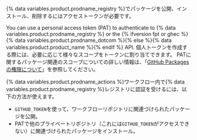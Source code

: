 {% data variables.product.prodname_registry %}でパッケージを公開、インストール、削除するにはアクセストークンが必要です。

You can use a personal access token (PAT) to authenticate to {% data variables.product.prodname_registry %} or the {% ifversion fpt or ghec %}{% data variables.product.prodname_dotcom %}{% else %}{% data variables.product.product_name %}{% endif %} API. 個人トークンを作成する際には、必要に応じて様々なスコープをトークンに割り当てできます。 PATに関するパッケージ関連のスコープについての詳しい情報は、「[GitHub Packagesの権限について](/packages/learn-github-packages/about-permissions-for-github-packages#about-scopes-and-permissions-for-package-registries)」を参照してください。

{% data variables.product.prodname_actions %}ワークフロー内で{% data variables.product.prodname_registry %}レジストリに認証を受けるには、以下の方法が使えます。
- `GITHUB_TOKEN`を使って、ワークフローリポジトリに関連づけられたパッケージを公開。
- PATで他のプライベートリポジトリ（これには`GITHUB_TOKEN`がアクセスできない）に関連づけられたパッケージをインストール。

